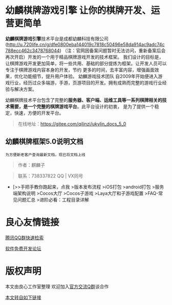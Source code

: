  
     
 

# 幼麟棋牌游戏引擎 让你的棋牌开发、运营更简单
  **幼麟棋牌游戏引擎**技术平台是成都幼麟科技有限公司(http://u.720life.cn/g/dfe0800eba144019c7818c50496e58da914ac9adc74c788ecc462c3478768044) （注：官网因备案问题暂时无法访问，重新备案后会再次开启）开发的一个用于精品棋牌游戏开发的技术框架。
我们设计的目标是，让棋牌游戏开发更加简单，将一些共用、基础的部分提炼为框架。让开发人员可以专注于棋牌游戏内容本身的开发，节约
更多的时间，去丰富内容，增强画面效果，优化功能细节，提升用户体验。
幼麟游戏技术团队 自2009年开始便进入游戏行业，经历过众多端游，手游，页游项目的开发。拥有成熟而完整的游戏行业经验与解决方案。

幼麟棋牌技术平台包含了完整的**服务器、客户端、运维工具等一系列棋牌相关的技术需要，是一个完整的棋牌游戏平台**。此平台设计的初衷，
是为了提供一个稳定，快速，方便的开发平台。

>在线地址：https://gitee.com/qilinzi/ukylin_docs_5_0
 
     
 

## 幼麟棋牌框架5.0说明文档
`为方便新老客户查询最新文档，现已将文档上线`

>作者：麒麟子

>联系：738337822 QQ | VX同号

+ [>>手把手教你跑起来，点我 >版本发布流程 >iOS打包 >android打包 >服务端架构说明 >Cocos大厅 >Cocos子游戏 >Laya大厅和子游戏配置 >FAQ-常见问题汇总 >进阶必看：工程目录详解 
     
 
 
     
 
 
     
 
 
     
 
 
     
 
 
     
 
 
     
 
 
     
 


 # 良心友情链接

[腾讯QQ群快速检索](http://u.720life.cn/s/8cf73f7c)

[软件免费开发论坛](http://u.720life.cn/s/bbb01dc0)

# 版权声明 

本文由良心工作室整理 欢迎加入[官方交流Q群](https://u.720life.cn/s/f2316816)谈合作

[本文转自如下链接](http://u.720life.cn/g/2e71d0f0a5c601172267ba20d3a43c6e93de9528b2040f58fafc8b4842cccf20267a592a130d8804375599c09d95d7a30b8c3fd436d20c84f2db52b93712912f)